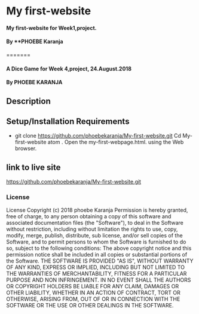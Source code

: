 # My first-website
#### My first-website for Week1,project.
#### By **PHOEBE Karanja
=======
#### A Dice Game for Week 4,project, 24.August.2018
#### By PHOEBE KARANJA
## Description

## Setup/Installation Requirements
* git clone https://github.com/phoebekaranja/My-first-website.git
Cd My-first-website
atom .
Open the my-first-webpage.html. using the Web browser.

## link to live site
https://github.com/phoebekaranja/My-first-website.git

### License
License
 Copyright (c) 2018 phoebe Karanja
Permission is hereby granted, free of charge, to any person obtaining a copy of this software and associated documentation files (the "Software"), to deal in the Software without restriction, including without limitation the rights to use, copy, modify, merge, publish, distribute, sub license, and/or sell copies of the Software, and to permit persons to whom the Software is furnished to do so, subject to the following conditions:
The above copyright notice and this permission notice shall be included in all copies or substantial portions of the Software.
THE SOFTWARE IS PROVIDED "AS IS", WITHOUT WARRANTY OF ANY KIND, EXPRESS OR IMPLIED, INCLUDING BUT NOT LIMITED TO THE WARRANTIES OF MERCHANTABILITY, FITNESS FOR A PARTICULAR PURPOSE AND NON INFRINGEMENT. IN NO EVENT SHALL THE AUTHORS OR COPYRIGHT HOLDERS BE LIABLE FOR ANY CLAIM, DAMAGES OR OTHER LIABILITY, WHETHER IN AN ACTION OF CONTRACT, TORT OR OTHERWISE, ARISING FROM, OUT OF OR IN CONNECTION WITH THE SOFTWARE OR THE USE OR OTHER DEALINGS IN THE SOFTWARE.


